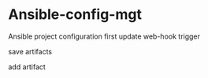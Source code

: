 # Ansible-config-mgt
Ansible  project configuration
first update web-hook trigger 

save artifacts

add artifact